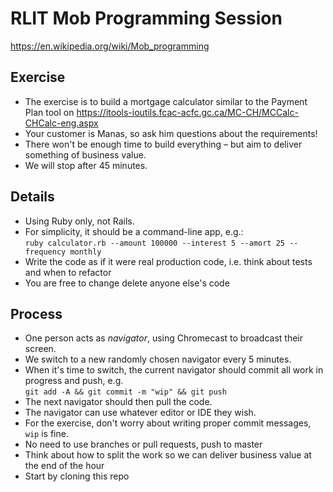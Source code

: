 # RLIT Mob Programming Session

https://en.wikipedia.org/wiki/Mob_programming

## Exercise

* The exercise is to build a mortgage calculator similar to the Payment Plan tool on https://itools-ioutils.fcac-acfc.gc.ca/MC-CH/MCCalc-CHCalc-eng.aspx
* Your customer is Manas, so ask him questions about the requirements!
* There won't be enough time to build everything – but aim to deliver something of business value.
* We will stop after 45 minutes.

## Details

* Using Ruby only, not Rails.
* For simplicity, it should be a command-line app, e.g.:<br />
  `ruby calculator.rb --amount 100000 --interest 5 --amort 25 --frequency monthly`
* Write the code as if it were real production code, i.e. think about tests and when to refactor
* You are free to change delete anyone else's code
  
## Process

* One person acts as *navigator*, using Chromecast to broadcast their screen.
* We switch to a new randomly chosen navigator every 5 minutes.
* When it's time to switch, the current navigator should commit all work in progress and push, e.g.<br />
  `git add -A && git commit -m "wip" && git push`
* The next navigator should then pull the code.
* The navigator can use whatever editor or IDE they wish.
* For the exercise, don't worry about writing proper commit messages, `wip` is fine.
* No need to use branches or pull requests, push to master
* Think about how to split the work so we can deliver business value at the end of the hour
* Start by cloning this repo
